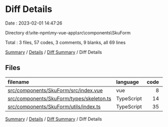 # Diff Details

Date : 2023-02-01 14:47:26

Directory d:\\vite-npm\\my-vue-app\\src\\components\\SkuForm

Total : 3 files,  57 codes, 3 comments, 9 blanks, all 69 lines

[Summary](results.md) / [Details](details.md) / [Diff Summary](diff.md) / Diff Details

## Files
| filename | language | code | comment | blank | total |
| :--- | :--- | ---: | ---: | ---: | ---: |
| [src/components/SkuForm/src/index.vue](/src/components/SkuForm/src/index.vue) | vue | 8 | 0 | 2 | 10 |
| [src/components/SkuForm/types/skeleton.ts](/src/components/SkuForm/types/skeleton.ts) | TypeScript | 14 | 0 | 1 | 15 |
| [src/components/SkuForm/utils/index.ts](/src/components/SkuForm/utils/index.ts) | TypeScript | 35 | 3 | 6 | 44 |

[Summary](results.md) / [Details](details.md) / [Diff Summary](diff.md) / Diff Details